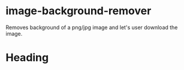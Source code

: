 # image-background-remover
Removes background of a png/jpg image and let's user download the image.

# Heading
